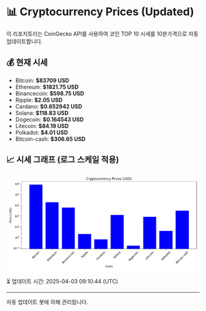 
# 📊 Cryptocurrency Prices (Updated)

이 리포지토리는 CoinGecko API를 사용하여 코인 TOP 10 시세를 10분가격으로 자동 업데이트합니다.

## 💰 현재 시세
- Bitcoin: **$83709 USD**
- Ethereum: **$1821.75 USD**
- Binancecoin: **$598.75 USD**
- Ripple: **$2.05 USD**
- Cardano: **$0.652942 USD**
- Solana: **$118.83 USD**
- Dogecoin: **$0.164543 USD**
- Litecoin: **$84.19 USD**
- Polkadot: **$4.01 USD**
- Bitcoin-cash: **$306.65 USD**

## 📈 시세 그래프 (로그 스케일 적용)
![Crypto Prices](crypto_prices.png)

⏳ 업데이트 시간: 2025-04-03 09:10:44 (UTC)

---
자동 업데이트 봇에 의해 관리됩니다.
